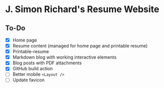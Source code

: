 # J. Simon Richard's Resume Website

## To-Do

- [x] Home page
- [x] Resume content (managed for home page and printable resume)
- [x] Printable-resume
- [x] Markdown blog with working interactive elements
- [x] Blog posts with PDF attachments
- [x] GitHub build action
- [ ] Better mobile `<Layout />`
- [ ] Update favicon
